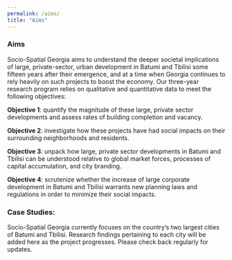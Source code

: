 ```yaml
---
permalink: /aims/
title: "Aims"
---
```


### Aims

Socio-Spatial Georgia aims to understand the deeper societal implications of large, private-sector, urban development in Batumi and Tbilisi some fifteen years after their emergence, and at a time when Georgia continues to rely heavily on such projects to boost the economy. Our three-year research program relies on qualitative and quantitative data to meet the following objectives:
	
__Objective 1__: quantify the magnitude of these large, private sector developments and assess rates of building completion and vacancy. 

__Objective 2__: investigate how these projects have had social impacts on their surrounding neighborhoods and residents. 

__Objective 3__: unpack how large, private sector developments in Batumi and Tbilisi can be understood relative to global market forces, processes of capital accumulation, and city branding. 

__Objective 4__: scrutenize whether the increase of large corporate development in Batumi and Tbilisi warrants new planning laws and regulations in order to minimize their social impacts. 

### Case Studies:

Socio-Spatial Georgia currently focuses on the country’s two largest cities of Batumi and Tbilisi. Research findings pertaining to each city will be added here as the project progresses. Please check back regularly for updates.

